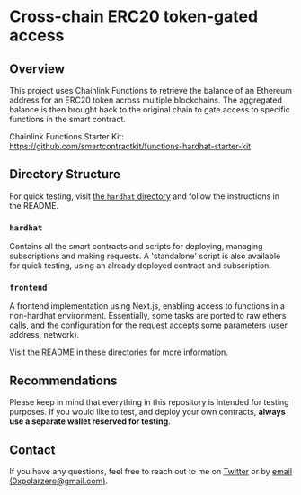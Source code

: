 # Cross-chain ERC20 token-gated access

## Overview

This project uses Chainlink Functions to retrieve the balance of an Ethereum address for an ERC20 token across multiple blockchains. The aggregated balance is then brought back to the original chain to gate access to specific functions in the smart contract.

Chainlink Functions Starter Kit: https://github.com/smartcontractkit/functions-hardhat-starter-kit

## Directory Structure

For quick testing, visit [the `hardhat` directory](https://github.com/0xpolarzero/cross-chain-ERC20-balance-verification/tree/main/hardhat) and follow the instructions in the README.

### `hardhat`

Contains all the smart contracts and scripts for deploying, managing subscriptions and making requests. A 'standalone' script is also available for quick testing, using an already deployed contract and subscription.

### `frontend`

A frontend implementation using Next.js, enabling access to functions in a non-hardhat environment. Essentially, some tasks are ported to raw ethers calls, and the configuration for the request accepts some parameters (user address, network).

Visit the README in these directories for more information.

## Recommendations

Please keep in mind that everything in this repository is intended for testing purposes. If you would like to test, and deploy your own contracts, **always use a separate wallet reserved for testing**.

## Contact

If you have any questions, feel free to reach out to me on [Twitter](https://twitter.com/0xpolarzero) or by [email (0xpolarzero@gmail.com)](mailto:0xpolarzero@gmail.com).
